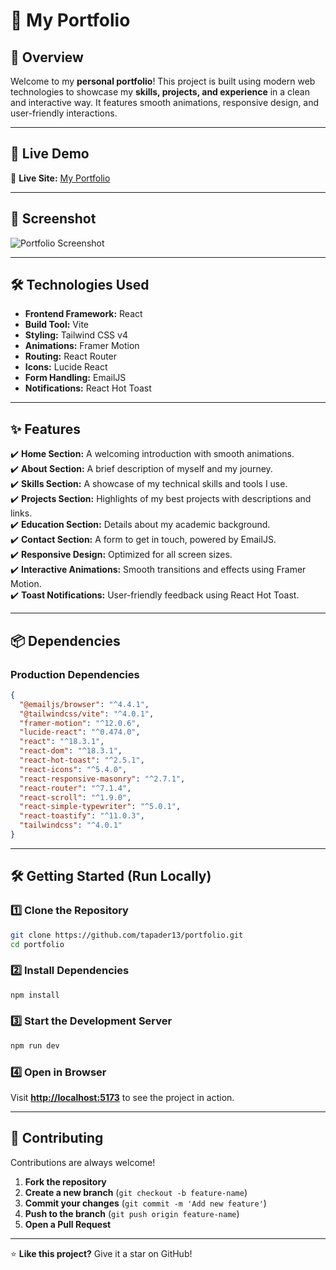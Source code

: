 # 💼 My Portfolio  

## 🌟 Overview  

Welcome to my **personal portfolio**! This project is built using modern web technologies to showcase my **skills, projects, and experience** in a clean and interactive way. It features smooth animations, responsive design, and user-friendly interactions.  

---

## 🔗 Live Demo  

🚀 **Live Site:** [My Portfolio](https://portfolio-react-nine-gules.vercel.app)  

---

## 📸 Screenshot  

![Portfolio Screenshot](https://i.postimg.cc/xCXmrkmL/Screenshot-2025-02-05-024124.png) 

---

## 🛠️ Technologies Used  

- **Frontend Framework:** React  
- **Build Tool:** Vite  
- **Styling:** Tailwind CSS v4  
- **Animations:** Framer Motion  
- **Routing:** React Router  
- **Icons:** Lucide React  
- **Form Handling:** EmailJS  
- **Notifications:** React Hot Toast  

---

## ✨ Features  

✔️ **Home Section:** A welcoming introduction with smooth animations.  
✔️ **About Section:** A brief description of myself and my journey.  
✔️ **Skills Section:** A showcase of my technical skills and tools I use.  
✔️ **Projects Section:** Highlights of my best projects with descriptions and links.  
✔️ **Education Section:** Details about my academic background.  
✔️ **Contact Section:** A form to get in touch, powered by EmailJS.  
✔️ **Responsive Design:** Optimized for all screen sizes.  
✔️ **Interactive Animations:** Smooth transitions and effects using Framer Motion.  
✔️ **Toast Notifications:** User-friendly feedback using React Hot Toast.  

---

## 📦 Dependencies  

### **Production Dependencies**  
```json
{
  "@emailjs/browser": "^4.4.1",
  "@tailwindcss/vite": "^4.0.1",
  "framer-motion": "^12.0.6",
  "lucide-react": "^0.474.0",
  "react": "^18.3.1",
  "react-dom": "^18.3.1",
  "react-hot-toast": "^2.5.1",
  "react-icons": "^5.4.0",
  "react-responsive-masonry": "^2.7.1",
  "react-router": "^7.1.4",
  "react-scroll": "^1.9.0",
  "react-simple-typewriter": "^5.0.1",
  "react-toastify": "^11.0.3",
  "tailwindcss": "^4.0.1"
}
```

---

## 🛠️ Getting Started (Run Locally)  

### 1️⃣ Clone the Repository  
```sh
git clone https://github.com/tapader13/portfolio.git
cd portfolio
```

### 2️⃣ Install Dependencies  
```sh
npm install
```

### 3️⃣ Start the Development Server  
```sh
npm run dev
```

### 4️⃣ Open in Browser  
Visit **[http://localhost:5173](http://localhost:5173)** to see the project in action.  

---

## 🤝 Contributing  

Contributions are always welcome!  

1. **Fork the repository**  
2. **Create a new branch** (`git checkout -b feature-name`)  
3. **Commit your changes** (`git commit -m 'Add new feature'`)  
4. **Push to the branch** (`git push origin feature-name`)  
5. **Open a Pull Request**  

---

⭐ **Like this project?** Give it a star on GitHub!  
